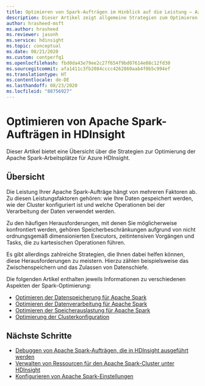 ```yaml
---
title: Optimieren von Spark-Aufträgen im Hinblick auf die Leistung – Azure HDInsight
description: Dieser Artikel zeigt allgemeine Strategien zum Optimieren der Leistung von Apache Spark-Clustern in Azure HDInsight.
author: hrasheed-msft
ms.author: hrasheed
ms.reviewer: jasonh
ms.service: hdinsight
ms.topic: conceptual
ms.date: 08/21/2020
ms.custom: contperfq1
ms.openlocfilehash: fbd0da43e79ee2c27f654f9bd07614e08c12fd30
ms.sourcegitcommit: afa1411c3fb2084cccc4262860aab4f0b5c994ef
ms.translationtype: HT
ms.contentlocale: de-DE
ms.lasthandoff: 08/23/2020
ms.locfileid: "88756927"
---
```

# <a name="optimize-apache-spark-jobs-in-hdinsight"></a>Optimieren von Apache Spark-Aufträgen in HDInsight

Dieser Artikel bietet eine Übersicht über die Strategien zur Optimierung der Apache Spark-Arbeitsplätze für Azure HDInsight.

## <a name="overview"></a>Übersicht

Die Leistung Ihrer Apache Spark-Aufträge hängt von mehreren Faktoren ab. Zu diesen Leistungsfaktoren gehören: wie Ihre Daten gespeichert werden, wie der Cluster konfiguriert ist und welche Operationen bei der Verarbeitung der Daten verwendet werden.

Zu den häufigen Herausforderungen, mit denen Sie möglicherweise konfrontiert werden, gehören Speicherbeschränkungen aufgrund von nicht ordnungsgemäß dimensionierten Executors, zeitintensiven Vorgängen und Tasks, die zu kartesischen Operationen führen.

Es gibt allerdings zahlreiche Strategien, die Ihnen dabei helfen können, diese Herausforderungen zu meistern. Hierzu zählen beispielsweise das Zwischenspeichern und das Zulassen von Datenschiefe.

Die folgenden Artikel enthalten jeweils Informationen zu verschiedenen Aspekten der Spark-Optimierung:

* [Optimieren der Datenspeicherung für Apache Spark](optimize-data-storage.md)
* [Optimieren der Datenverarbeitung für Apache Spark](optimize-data-processing.md)
* [Optimieren der Speicherauslastung für Apache Spark](optimize-memory-usage.md)
* [Optimierung der Clusterkonfiguration](optimize-cluster-configuration.md)

## <a name="next-steps"></a>Nächste Schritte

* [Debuggen von Apache Spark-Aufträgen, die in HDInsight ausgeführt werden](apache-spark-job-debugging.md)
* [Verwalten von Ressourcen für den Apache Spark-Cluster unter HDInsight](apache-spark-resource-manager.md)
* [Konfigurieren von Apache Spark-Einstellungen](apache-spark-settings.md)
